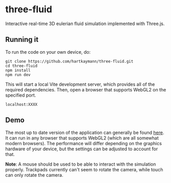 # three-fluid
Interactive real-time 3D eulerian fluid simulation implemented with Three.js.


## Running it
To run the code on your own device, do:
```
git clone https://github.com/hartkaymann/three-fluid.git
cd three-fluid
npm install
npm run dev
```
This will start a local Vite development server, which provides all of the required dependencies.
Then, open a browser that supports WebGL2 on the specified port.

`localhost:XXXX`

## Demo
The most up to date version of the application can generally be found [here](https://hartkaymann.com/fluid/).
It can run in any browser that supports WebGL2 (which are all somewhat modern browsers).
The performance will differ depending on the graphics hardware of your device, but the settings can be adjusted to account for that.

**Note**: A mouse should be used to be able to interact with the simulation properly. 
Trackpads currently can't seem to rotate the camera, while touch can only rotate the camera. 
